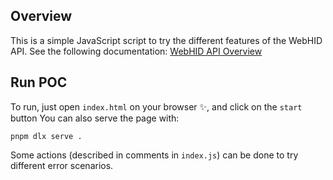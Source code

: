 ## Overview

This is a simple JavaScript script to try the different features of the WebHID API.
See the following documentation: [WebHID API Overview](https://ledgerhq.atlassian.net/l/cp/t2NVkQYN)

## Run POC

To run, just open `index.html` on your browser ✨, and click on the `start` button
You can also serve the page with:
```
pnpm dlx serve .
```

Some actions (described in comments in `index.js`) can be done to try different error scenarios.

